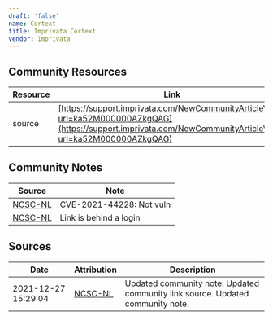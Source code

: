 ```yaml
---
draft: 'false'
name: Cortext
title: Imprivata Cortext
vendor: Imprivata
---
```



## Community Resources
| Resource | Link |
| --- | --- |
| source | [https://support.imprivata.com/NewCommunityArticleView?url=ka52M000000AZkgQAG](https://support.imprivata.com/NewCommunityArticleView?url=ka52M000000AZkgQAG) |

## Community Notes
| Source | Note |
| --- | --- |
| [NCSC-NL](https://github.com/NCSC-NL/log4shell/blob/main/software/README.md) | CVE-2021-44228: Not vuln </ul> |
| [NCSC-NL](https://github.com/NCSC-NL/log4shell/blob/main/software/README.md) | Link is behind a login |

## Sources
| Date | Attribution | Description |
| --- | --- | --- |
| 2021-12-27 15:29:04 | [NCSC-NL](https://github.com/NCSC-NL/log4shell/blob/main/software/README.md) | Updated community note. Updated community link source. Updated community note.  |
